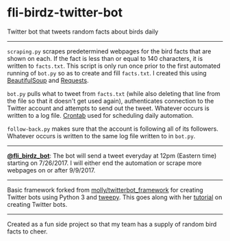# fli-birdz-twitter-bot

Twitter bot that tweets random facts about birds daily

---

`scraping.py` scrapes predetermined webpages for the bird facts that are shown on each. If the fact is less than or equal to 140 characters, it is written to `facts.txt`. This script is only run once prior to the first automated running of `bot.py` so as to create and fill `facts.txt`. I created this using [BeautifulSoup](https://www.crummy.com/software/BeautifulSoup/bs4/doc/) and [Requests](http://docs.python-requests.org/en/master/).

`bot.py` pulls what to tweet from `facts.txt` (while also deleting that line from the file so that it doesn't get used again), authenticates connection to the Twitter account and attempts to send out the tweet. Whatever occurs is written to a log file. [Crontab](http://crontab.org/) used for scheduling daily automation.

`follow-back.py` makes sure that the account is following all of its followers. Whatever occurs is written to the same log file written to in `bot.py`.

---

**[@fli_birdz_bot](https://twitter.com/fli_birdz_bot)**: The bot will send a tweet everyday at 12pm (Eastern time) starting on 7/26/2017. I will either end the automation or scrape more webpages on or after 9/9/2017.

---

Basic framework forked from [molly/twitterbot_framework](https://github.com/molly/twitterbot_framework) for creating Twitter bots using Python 3 and [tweepy](http://www.tweepy.org). This goes along with her [tutorial](http://blog.mollywhite.net/twitter-bots-pt2/) on creating Twitter bots.

---

Created as a fun side project so that my team has a supply of random bird facts to cheer.
